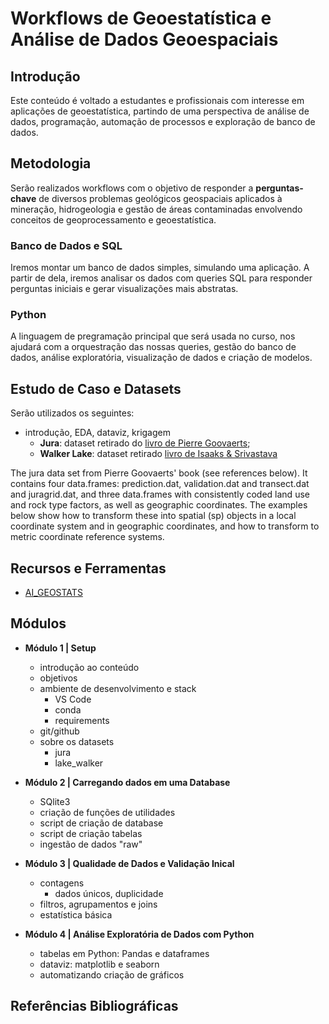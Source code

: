 # Workflows de Geoestatística e Análise de Dados Geoespaciais

## Introdução

Este conteúdo é voltado a estudantes e profissionais com interesse em aplicações de geoestatística, partindo de uma perspectiva de análise de dados, programação, automação de processos e exploração de banco de dados.

## Metodologia

Serão realizados workflows com o objetivo de responder a **perguntas-chave** de diversos problemas geológicos geospaciais aplicados à mineração, hidrogeologia e gestão de áreas contaminadas envolvendo conceitos de geoprocessamento e geoestatística.

### Banco de Dados e SQL

Iremos montar um banco de dados simples, simulando uma aplicação. A partir de dela, iremos analisar os dados com queries SQL para responder perguntas iniciais e gerar visualizações mais abstratas.

### Python

A linguagem de pregramação principal que será usada no curso, nos ajudará com a orquestração das nossas queries, gestão do banco de dados, análise exploratória, visualização de dados e criação de modelos.

## Estudo de Caso e Datasets

Serão utilizados os seguintes:

* introdução, EDA, dataviz, krigagem
  * **Jura**: dataset retirado do [livro de Pierre Goovaerts](https://books.google.com.br/books/about/Geostatistics_for_Natural_Resources_Eval.html?id=CW-7tHAaVR0C&redir_esc=y);
  * **Walker Lake**: dataset retirado [livro de Isaaks & Srivastava](https://books.google.com.br/books/about/Applied_Geostatistics.html?id=vC2dcXFLI3YC&redir_esc=y)
  
The jura data set from Pierre Goovaerts' book (see references below). It contains four data.frames: prediction.dat, validation.dat and transect.dat and juragrid.dat, and three data.frames with consistently coded land use and rock type factors, as well as geographic coordinates. The examples below show how to transform these into spatial (sp) objects in a local coordinate system and in geographic coordinates, and how to transform to metric coordinate reference systems.

## Recursos e Ferramentas

* [AI_GEOSTATS](https://wiki.52north.org/AI_GEOSTATS/WebHome)

## Módulos

* **Módulo 1 | Setup**
  * introdução ao conteúdo
  * objetivos
  * ambiente de desenvolvimento e stack
    * VS Code
    * conda
    * requirements
  * git/github
  * sobre os datasets
    * jura
    * lake_walker

* **Módulo 2 | Carregando dados em uma Database**
  * SQlite3
  * criação de funções de utilidades
  * script de criação de database
  * script de criação tabelas
  * ingestão de dados "raw"

* **Módulo 3 | Qualidade de Dados e Validação Inical**
 
  * contagens
    * dados únicos, duplicidade
  * filtros, agrupamentos e joins
  * estatística básica

* **Módulo 4 | Análise Exploratória de Dados com Python**
  * tabelas em Python: Pandas e dataframes
  * dataviz: matplotlib e seaborn
  * automatizando criação de gráficos

## Referências Bibliográficas
